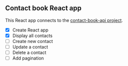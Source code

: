 ## Contact book React app

This React app connects to the [contact-book-api project](https://github.com/zuzana-kunckova/contact-book-api).

- [x] Create React app
- [x] Display all contacts
- [ ] Create new contact
- [ ] Update a contact
- [ ] Delete a contact
- [ ] Add pagination

